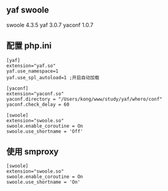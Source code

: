 ﻿## yaf swoole 
swoole 4.3.5
yaf 3.0.7
yaconf 1.0.7



## 配置 php.ini
```
[yaf]
extension="yaf.so"
yaf.use_namespace=1
yaf.use_spl_autoload=1 ;开启自动加载

[yaconf]
extension="yaconf.so"
yaconf.directory = "/Users/kong/www/study/yaf/whero/conf"
yaconf.check_delay = 60

[swoole]
extension="swoole.so"
swoole.enable_coroutine = On
swoole.use_shortname = 'Off'
```


## 使用 smproxy 
```
[swoole]
extension="swoole.so"
swoole.enable_coroutine = On
swoole.use_shortname = 'On'
```